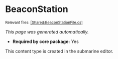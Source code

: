 # BeaconStation
<sup>Relevant files: [[Shared:BeaconStationFile.cs]](https://github.com/Regalis11/Barotrauma/blob/master/Barotrauma/BarotraumaShared/SharedSource/ContentManagement/ContentFile/BeaconStationFile.cs)</sup>

*This page was generated automatically.*

- **Required by core package:** Yes

This content type is created in the submarine editor.

